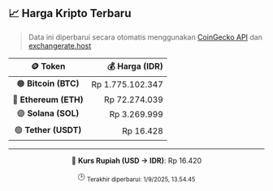 

<!-- HARGA_KRIPTO -->
## 📈 Harga Kripto Terbaru

> Data ini diperbarui secara otomatis menggunakan [CoinGecko API](https://www.coingecko.com/) dan [exchangerate.host](https://exchangerate.host/)

<div align="center">

| 🪙 Token | 💰 Harga (IDR) |
|:------:|---------------:|
| 🟠 **Bitcoin (BTC)**   | Rp 1.775.102.347 |
| 🔵 **Ethereum (ETH)**  | Rp 72.274.039 |
| 🟣 **Solana (SOL)**    | Rp 3.269.999 |
| 🟢 **Tether (USDT)**   | Rp 16.428 |

---

💱 **Kurs Rupiah (USD → IDR)**: Rp 16.420

🕒 <sub>Terakhir diperbarui: 1/9/2025, 13.54.45</sub>

</div>
<!-- /HARGA_KRIPTO -->